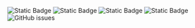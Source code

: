 ![Static Badge](https://img.shields.io/badge/blacklists-60-000000) ![Static Badge](https://img.shields.io/badge/blacklisted-2563995-cc0000) ![Static Badge](https://img.shields.io/badge/whitelisted-2244-00CC00) ![Static Badge](https://img.shields.io/badge/streaming_blacklist-28107-000000) ![GitHub issues](https://img.shields.io/github/issues/fabriziosalmi/blacklists)
